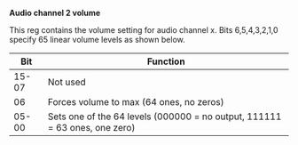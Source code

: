 **Audio channel 2 volume**

This reg contains the volume setting for audio channel x. Bits 6,5,4,3,2,1,0 specify 65 linear volume levels as shown below.

| Bit| Function  |
|---|---  |
|15-07| Not used  |
|06| Forces volume to max (64 ones, no zeros)  |
|05-00| Sets one of the 64 levels (000000 = no output, 111111 = 63 ones, one zero)|

